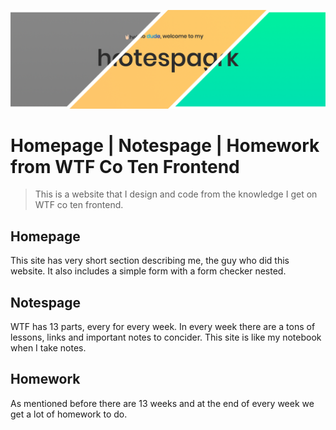 ![cover](src/assets/img/readme_picture.png)

# Homepage | Notespage | Homework from WTF Co Ten Frontend
> This is a website that I design and code from the knowledge I get on WTF co ten frontend.

## Homepage
This site has very short section describing me, the guy who did this website. It also includes a simple form with a form checker nested.

## Notespage
WTF has 13 parts, every for every week. In every week there are a tons of lessons, links and important notes to concider. This site is like my notebook when I take notes.

## Homework
As mentioned before there are 13 weeks and at the end of every week we get a lot of homework to do.
